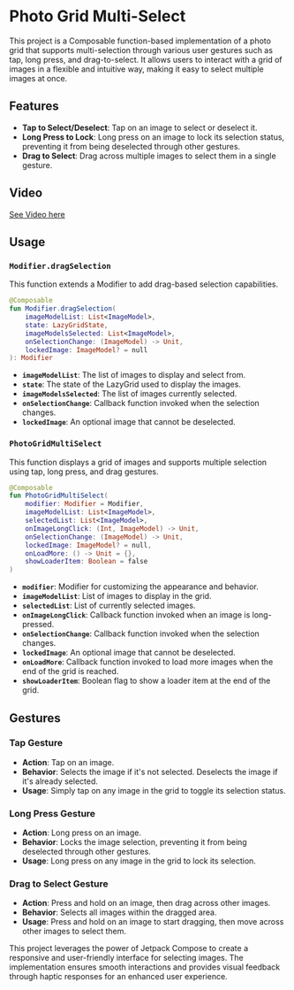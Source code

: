 
# Photo Grid Multi-Select

This project is a Composable function-based implementation of a photo grid that supports multi-selection through various user gestures such as tap, long press, and drag-to-select. It allows users to interact with a grid of images in a flexible and intuitive way, making it easy to select multiple images at once.

## Features

- **Tap to Select/Deselect**: Tap on an image to select or deselect it.
- **Long Press to Lock**: Long press on an image to lock its selection status, preventing it from being deselected through other gestures.
- **Drag to Select**: Drag across multiple images to select them in a single gesture.

## Video

[See Video here](video/multi_gesture.mp4)

## Usage

### `Modifier.dragSelection`

This function extends a Modifier to add drag-based selection capabilities.

```kotlin
@Composable
fun Modifier.dragSelection(
    imageModelList: List<ImageModel>,
    state: LazyGridState,
    imageModelsSelected: List<ImageModel>,
    onSelectionChange: (ImageModel) -> Unit,
    lockedImage: ImageModel? = null
): Modifier
```

- **`imageModelList`**: The list of images to display and select from.
- **`state`**: The state of the LazyGrid used to display the images.
- **`imageModelsSelected`**: The list of images currently selected.
- **`onSelectionChange`**: Callback function invoked when the selection changes.
- **`lockedImage`**: An optional image that cannot be deselected.

### `PhotoGridMultiSelect`

This function displays a grid of images and supports multiple selection using tap, long press, and drag gestures.

```kotlin
@Composable
fun PhotoGridMultiSelect(
    modifier: Modifier = Modifier,
    imageModelList: List<ImageModel>,
    selectedList: List<ImageModel>,
    onImageLongClick: (Int, ImageModel) -> Unit,
    onSelectionChange: (ImageModel) -> Unit,
    lockedImage: ImageModel? = null,
    onLoadMore: () -> Unit = {},
    showLoaderItem: Boolean = false
)
```

- **`modifier`**: Modifier for customizing the appearance and behavior.
- **`imageModelList`**: List of images to display in the grid.
- **`selectedList`**: List of currently selected images.
- **`onImageLongClick`**: Callback function invoked when an image is long-pressed.
- **`onSelectionChange`**: Callback function invoked when the selection changes.
- **`lockedImage`**: An optional image that cannot be deselected.
- **`onLoadMore`**: Callback function invoked to load more images when the end of the grid is reached.
- **`showLoaderItem`**: Boolean flag to show a loader item at the end of the grid.

## Gestures

### Tap Gesture

- **Action**: Tap on an image.
- **Behavior**: Selects the image if it's not selected. Deselects the image if it's already selected.
- **Usage**: Simply tap on any image in the grid to toggle its selection status.

### Long Press Gesture

- **Action**: Long press on an image.
- **Behavior**: Locks the image selection, preventing it from being deselected through other gestures.
- **Usage**: Long press on any image in the grid to lock its selection.

### Drag to Select Gesture

- **Action**: Press and hold on an image, then drag across other images.
- **Behavior**: Selects all images within the dragged area.
- **Usage**: Press and hold on an image to start dragging, then move across other images to select them.

This project leverages the power of Jetpack Compose to create a responsive and user-friendly interface for selecting images. The implementation ensures smooth interactions and provides visual feedback through haptic responses for an enhanced user experience.
